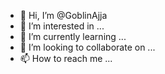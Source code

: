 - 👋 Hi, I’m @GoblinAjja
- 👀 I’m interested in ...
- 🌱 I’m currently learning ...
- 💞️ I’m looking to collaborate on ...
- 📫 How to reach me ...

<!---
GoblinAjja/GoblinAjja is a ✨ special ✨ repository because its `README.md` (this file) appears on your GitHub profile.
You can click the Preview link to take a look at your changes.
--->
